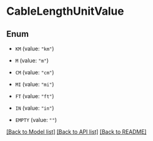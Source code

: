 # CableLengthUnitValue

## Enum


* `KM` (value: `"km"`)

* `M` (value: `"m"`)

* `CM` (value: `"cm"`)

* `MI` (value: `"mi"`)

* `FT` (value: `"ft"`)

* `IN` (value: `"in"`)

* `EMPTY` (value: `""`)


[[Back to Model list]](../README.md#documentation-for-models) [[Back to API list]](../README.md#documentation-for-api-endpoints) [[Back to README]](../README.md)


